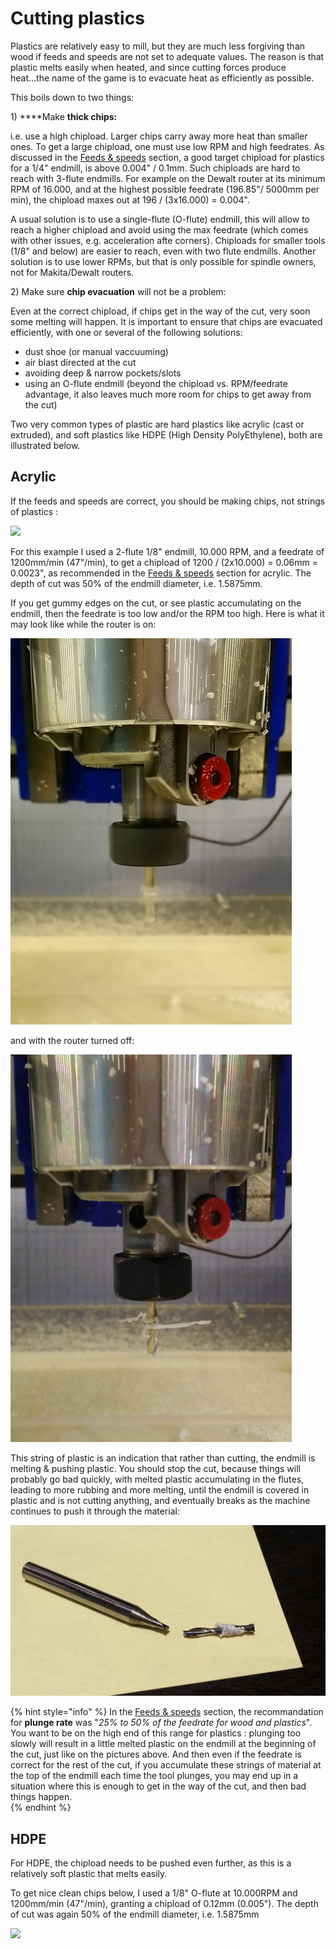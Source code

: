 # Cutting plastics

Plastics are relatively easy to mill, but they are much less forgiving than wood if feeds and speeds are not set to adequate values. The reason is that plastic melts easily when heated, and since cutting forces produce heat...the name of the game is to evacuate heat as efficiently as possible.

This boils down to two things:

1\) ****Make **thick chips:**

 i.e. use a high chipload. Larger chips carry away more heat than smaller ones. To get a large chipload, one must use low RPM and high feedrates. As discussed in the [Feeds & speeds](feeds-and-speeds-basics.md) section, a good target chipload for plastics for a 1/4" endmill, is above 0.004" / 0.1mm. Such chiploads are hard to reach with 3-flute endmills. For example on the Dewalt router at its minimum RPM of 16.000, and at the highest possible feedrate \(196.85"/ 5000mm per min\), the chipload maxes out at 196 / \(3x16.000\) = 0.004".

A usual solution is to use a single-flute \(O-flute\) endmill, this will allow to reach a higher chipload and avoid using the max feedrate \(which comes with other issues, e.g. acceleration afte corners\). Chiploads for smaller tools \(1/8" and below\) are easier to reach, even with two flute endmills. Another solution is to use lower RPMs, but that is only possible for spindle owners, not for Makita/Dewalt routers.

2\) Make sure **chip evacuation** will not be a problem:

Even at the correct chipload, if chips get in the way of the cut, very soon some melting will happen. It is important to ensure that chips are evacuated efficiently, with one or several of the following solutions:

* dust shoe \(or manual vaccuuming\)
* air blast directed at the cut
* avoiding deep & narrow pockets/slots
* using an O-flute endmill \(beyond the chipload vs. RPM/feedrate advantage, it also leaves much more room for chips to get away from the cut\)

Two very common types of plastic are hard plastics like acrylic \(cast or extruded\), and soft plastics like HDPE \(High Density PolyEthylene\), both are illustrated below.

## Acrylic

If the feeds and speeds are correct, you should be making chips, not strings of plastics :

![](.gitbook/assets/acrylic_chips.png)

For this example I used a 2-flute 1/8" endmill, 10.000 RPM, and a feedrate of 1200mm/min \(47"/min\), to get a chipload of 1200 / \(2x10.000\) = 0.06mm = 0.0023", as recommended in the [Feeds & speeds](feeds-and-speeds-basics.md) section for acrylic. The depth of cut was 50% of the endmill diameter, i.e. 1.5875mm.

If you get gummy edges on the cut, or see plastic accumulating on the endmill, then the feedrate is too low and/or the RPM too high. Here is what it may look like while the router is on:

![](.gitbook/assets/stringy_endmill_rotation.png)

and with the router turned off:

![](.gitbook/assets/stringy_endmill_still.png)

This string of plastic is an indication that rather than cutting, the endmill is melting & pushing plastic. You should stop the cut, because things will probably go bad quickly, with melted plastic accumulating in the flutes, leading to more rubbing and more melting, until the endmill is covered in plastic and is not cutting anything, and eventually breaks as the machine continues to push it through the material:

![](.gitbook/assets/broken_bit_1_5mm.png)

{% hint style="info" %}
In the [Feeds & speeds](feeds-and-speeds-basics.md) section, the recommandation for **plunge rate** was "_25% to 50% of the feedrate for wood and plastics_". You want to be on the high end of this range for plastics : plunging too slowly will result in a little melted plastic on the endmill at the beginning of the cut, just like on the pictures above. And then even if the feedrate is correct for the rest of the cut, if you accumulate these strings of material at the top of the endmill each time the tool plunges, you may end up in a situation where this is enough to get in the way of the cut, and then bad things happen.  
{% endhint %}

## HDPE

For HDPE, the chipload needs to be pushed even further, as this is a relatively soft plastic that melts easily.

To get nice clean chips below, I used a 1/8" O-flute at 10.000RPM and 1200mm/min \(47"/min\), granting a chipload of 0.12mm \(0.005"\). The depth of cut was again 50% of the endmill diameter, i.e. 1.5875mm

![](.gitbook/assets/hdpe_chips.png)



